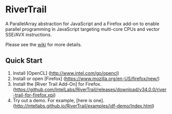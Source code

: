 # RiverTrail

A ParallelArray abstraction for JavaScript and a Firefox add-on to enable parallel programming in JavaScript targeting multi-core CPUs and vector SSE/AVX instructions.

Please see the [wiki](https://github.com/RiverTrail/RiverTrail/wiki) for more details.

## Quick Start

1. Install [OpenCL] (http://www.intel.com/go/opencl)
2. Install or open [Firefox] (https://www.mozilla.org/en-US/firefox/new/)
3. Install the [River Trail Add-On] for Firefox. (https://github.com/IntelLabs/RiverTrail/releases/download/v34.0.0/river-trail-for-firefox.xpi)
4. Try out a demo. For example, [here is one]. (http://intellabs.github.io/RiverTrail/examples/idf-demo/Index.html)

